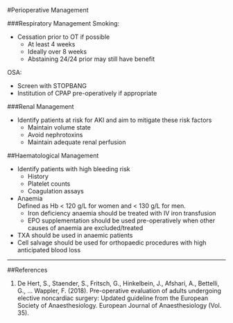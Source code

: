 #Perioperative Management

###Respiratory Management
Smoking:
* Cessation prior to OT if possible
	* At least 4 weeks
	* Ideally over 8 weeks
	* Abstaining 24/24 prior may still have benefit

OSA:
* Screen with STOPBANG
* Institution of CPAP pre-operatively if appropriate

###Renal Management
* Identify patients at risk for AKI and aim to mitigate these risk factors
	* Maintain volume state
	* Avoid nephrotoxins
	* Maintain adequate renal perfusion

##Haematological Management
* Identify patients with high bleeding risk
	* History
	* Platelet counts
	* Coagulation assays
* Anaemia  
Defined as Hb < 120 g/L for women and < 130 g/L for men.
	* Iron deficiency anaemia should be treated with IV iron transfusion
	* EPO supplementation should be used pre-operatively when other causes of anaemia are excluded/treated
* TXA should be used in anaemic patients
* Cell salvage should be used for orthopaedic procedures with high anticipated blood loss


---

##References
1. De Hert, S., Staender, S., Fritsch, G., Hinkelbein, J., Afshari, A., Bettelli, G., … Wappler, F. (2018). Pre-operative evaluation of adults undergoing elective noncardiac surgery: Updated guideline from the European Society of Anaesthesiology. European Journal of Anaesthesiology (Vol. 35).